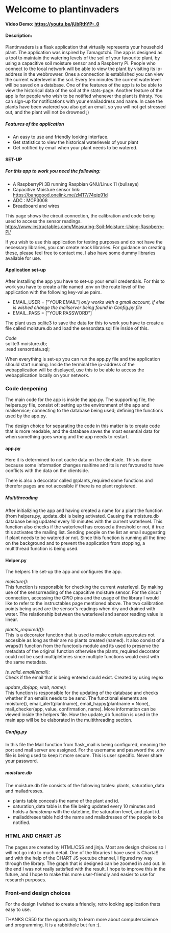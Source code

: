 # Welcome to plantinvaders # 
#### Video Demo:  https://youtu.be/jUbRthYP-_0
#### Description:

Plantinvaders is a flask application that virtually represents your household plant. The application was inspired by Tamagotchi. The app is designed as a tool to maintain the watering levels of the soil of your favourite plant, by using a capacitive soil moisture sensor and a Raspberry Pi. People who connect to the local network will be able to view the plant by visiting its ip-address in the webbrowser. Ones a connection is established you can view the current waterlevel in the soil. Every ten minutes the current waterlevel will be saved on a database. One of the features of the app is to be able to view the historical data of the soil at the stats-page. Another feature of the app is for people who wish to be notified whenever the plant is thirsty. You can sign-up for notifications with your emailaddress and name. In case the plants have been watered you also get an email, so you will not get stressed out, and the plant will not be drowned ;)

##### Features of the application #####

- An easy to use and friendly looking interface.
- Get statistics to view the historical waterlevels of your plant
- Get notified by email when your plant needs to be watered.

#### SET-UP ####

##### For this app to work you need the following: #####

- A RaspberryPi 3B running Raspbian GNU/Linux 11 (bullseye)
- Capacitive Moisture sensor link: https://banggood.onelink.me/zMT7/74qip91d
- ADC : MCP3008
- Breadboard and wires

This page shows the circuit connection, the calibration and code being used to access the sensor readings.
https://www.instructables.com/Measuring-Soil-Moisture-Using-Raspberry-Pi/

If you wish to use this application for testing purposes and do not have the necessary libraries, you can create mock libraries. For guidance on creating these, please feel free to contact me. I also have some dummy libraries available for use.

#### Application set-up ####

After installing the app you have to set-up your email credentials. For this to work you have to create a file named .env on the route level of the application with the following key-value pairs.
- EMAIL_USER = ["YOUR EMAIL"] *only works with a gmail account, if else is wished change the mailserver being found in Config.py file*
- EMAIL_PASS = ["YOUR PASSWORD"]

The plant uses sqlite3 to save the data for this to work you have to create a file called moisture.db and load the sensordata.sql file inside of this.  

*Code*   
sqlite3 moisture.db;  
.read sensordata.sql;  

When everything is set-up you can run the app.py file and the application should start running. Inside the terminal the ip-address of the webapplication will be displayed, use this to be able to access the webapplication locally on your network.

### Code deepening ###
The main code for the app is inside the app.py. The supporting file, the helpers.py file, consist of: setting up the environment of the app and mailservice; connecting to the database being used; defining the functions used by the app.py.

The design choice for separating the code in this matter is to create code that is more readable, and the database saves the most essential data for when something goes wrong and the app needs to restart.

#### app.py ####
Here it is determined to not cache data on the clientside. This is done because some information changes realtime and its is not favoured to have conflicts with the data on the clientside.

There is also a decorator called @plants_required some functions and therefor pages are not accesible if there is no plant registered.

##### Multithreading #####
After initializing the app and having created a name for a plant the function (from helpers.py, update_db) is being activated. Causing the moisture.db database being updated every 10 minutes with the current waterlevel. This function also checks if the waterlevel has crossed a threshold or not, if true this activates the mailing list. Sending people on the list an email suggesting if plant needs te be watered or not. Since this function is running all the time on the background and to prevent the application from stopping, a multithread function is being used.


#### Helper.py ####
The helpers file set-up the app and configures the app.

*moisture():*  
This function is responsible for checking the current waterlevel. By making use of the sensorreading of the capacitive moisture sensor. For the circuit connection, accessing the GPIO pins and the usage of the library I would like to refer to the instructables page mentioned above. The two calibration points being used are the sensor's readings when dry and drained with water. The relationship between the waterlevel and sensor reading value is linear. 

*plants_required(f):*  
This is a decorator function that is used to make certain app.routes not accesible as long as their are no plants created (named). It also consist of a wraps(f) function from the functools module and its used to preserve the metadata of the original function otherwise the plants_required decorator could not be used multipletimes since multiple functions would exist with the same metadata.

*is_valid_email(email):*  
Check if the email that is being entered could exist. Created by using regex

*update_db(app, wait, name):*  
This function is responsible for the updating of the database and checks whether if an emails needs to be send. The functional elements are moisture(), email_alert(plantname), email_happy(plantname = None), mail_checker(app, value, confirmation, name). More information can be viewed inside the helpers file. How the update_db function is used in the main app will be be elaborated in the multithreading section.

##### Config.py #####
In this file the Mail function from flask_mail is being configured, meaning the port and mail server are assigned. 
For the username and password the .env file is being used to keep it more secure. This is user specific. Never share your password.

##### moisture.db #####
The moisture.db file consists of the following tables: plants, saturation_data and mailadresses.
- plants table conceals the name of the plant and id.
- saturation_data table is the file being updated every 10 minutes and holds a *timestamp* with the datetime, the saturation level, and plant id.
- mailaddreses table hold the name and mailadresses of the people to be notified.

### HTML AND CHART JS ###
The pages are created by HTML/CSS and jinja. Most are design choices so I will not go into to much detail. One of the libraries I have used is ChartJS and with the help of the CHART JS youtube channel, I figured my way through the library. The graph that is designed can be zoomed in and out. In the end I was not really satisfied with the result. I hope to improve this in the future, and I hope to make this more user-friendly and easier to use for research purposes.

### Front-end design choices ###
For the design I wished to create a friendly, retro looking application thats easy to use.

THANKS CS50 for the opportunity to learn more about computerscience and programming. It is a rabbithole but fun :).


